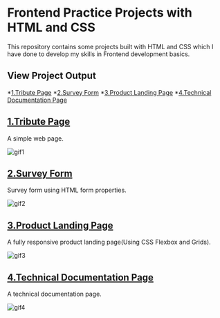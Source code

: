 # Frontend Practice Projects with HTML and CSS

This repository contains some projects built with HTML and CSS which I have done to develop my skills in Frontend development basics.

## View Project Output
*[1.Tribute Page](https://saloni-15.github.io/Frontend-practice-HTML-CSS/Tribute-Page/index1.html)
*[2.Survey Form](https://saloni-15.github.io/Frontend-practice-HTML-CSS/Survey-Form/index2.html)
*[3.Product Landing Page](https://saloni-15.github.io/Frontend-practice-HTML-CSS/Product-Landing-Page/index3.html)
*[4.Technical Documentation Page](https://saloni-15.github.io/Frontend-practice-HTML-CSS/Technical-documentation-page/index4.html)


## [1.Tribute Page](https://github.com/saloni-15/Frontend-practice-HTML-CSS/tree/main/Tribute-Page)

A simple web page.

![gif1](https://github.com/saloni-15/Frontend-practice-HTML-CSS/blob/main/assets/tribute.gif)

## [2.Survey Form](https://github.com/saloni-15/Frontend-practice-HTML-CSS/tree/main/Survey-Form)

Survey form using HTML form properties.

![gif2](https://github.com/saloni-15/Frontend-practice-HTML-CSS/blob/main/assets/form.gif)

## [3.Product Landing Page](https://github.com/saloni-15/Frontend-practice-HTML-CSS/tree/main/Product-Landing-Page)

A fully responsive product landing page(Using CSS Flexbox and Grids).

![gif3](https://github.com/saloni-15/Frontend-practice-HTML-CSS/blob/main/assets/product.gif)

## [4.Technical Documentation Page](https://github.com/saloni-15/Frontend-practice-HTML-CSS/tree/main/Technical-documentation-page)

A technical documentation page.

![gif4](https://github.com/saloni-15/Frontend-practice-HTML-CSS/blob/main/assets/documentation.gif)